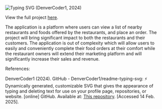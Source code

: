 ![Typing SVG](https://readme-typing-svg.demolab.com?font=Gabarito&weight=500&size=60&duration=2500&pause=5000&color=DD6625&multiline=true&width=1040&height=100&lines=Introduction+to+TastyDelight+Restaurant)   (DenverCoder1, 2024)

View the full project [here](https://github.com/razmanf/tasty-delight-app.git).

The application is a platform where users can view a list of nearby restaurants and foods offered by the restaurants, and place an order. The project will bring significant impact to both the restaurants and their customers. The application is out of complexity which will allow users to easily and conveniently complete their food orders at their comfort while the restaurant owners will extend their marketing platform and will significantly increase their sales and revenue.

References:

DenverCoder1 (2024). GitHub - DenverCoder1/readme-typing-svg: ⚡ Dynamically generated, customizable SVG that gives the appearance of typing and deleting text for use on your profile page, repositories, or website. [online] GitHub. Available at: [This repository](https://github.com/DenverCoder1/readme-typing-svg). [Accessed 14 Feb. 2025].
